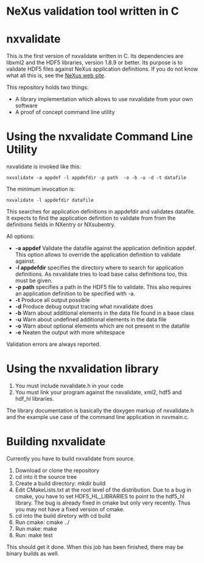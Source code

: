 
NeXus validation tool written in C
=====================================

# nxvalidate
This is the first version of nxvalidate written in C. Its dependencies
are libxml2 and the HDF5 libraries, version 1.8.9 or better. Its purpose is
to validate HDF5 files against NeXus application definitions. If you do not
know what all this is, see the [NeXus web site](http://www.nexusformat.org).

This repository holds two things:

* A library implementation which allows to use nxvalidate from your own
  software
* A proof of concept command line utility

# Using the nxvalidate Command Line Utility

nxvalidate is invoked like this:

    nxvalidate -a appdef -l appdefdir -p path  -o -b -u -d -t datafile


The minimum invocation is:

    nxvalidate -l appdefdir datafile

This searches for application definitions in appdefdir and validates datafile.
It expects to find the application definition to validate from from the
definitions fields in NXentry or NXsubentry.

All options:

* **-a appdef** Validate the datafile against the application definition appdef.
  This option allows to override the  application definition to validate against.
* **-l appdefdir** specifies the directory where to search for application
   definitions. As nxvalidate tries to load base calss definitions too, this must
	 be given.
* **-p path** specifies a path in the HDF5 file to validate. This also requires
  an application definition to be specified with -a.
* **-t** Produce all output possible
* **-d** Produce debug output tracing what nxvalidate does
* **-b** Warn about additional elements in the data file found in a base class
* **-u** Warn about undefined additional elements in the data file
* **-o** Warn about optional elements which are not present in the datafile
* **-e** Neaten the output with more whitespace

Validation errors are always reported.

# Using the nxvalidation library

1. You must include nxvalidate.h in your code
2. You must link your program against the nxvalidate, xml2, hdf5 and hdf_hl
   libraries.

The library documentation is basically the doxygen  markup of nxvalidate.h
and the example use case of the command line application in nxvmain.c.

# Building nxvalidate

Currently you have to build nxvalidate from source.

1. Download or clone the repository
2. cd into it the source tree
3. Create a build directory: mkdir build
4. Edit CMakeLists.txt at the root level of the distribution. Due to a bug in
   cmake, you have to set HDF5_HL_LIBRARIES to point to the hdf5_hl library.
   The bug is already fixed in cmake but only very recently. Thus you may not
   have a fixed version of cmake.
5. cd into the build diretory with cd build
6. Run cmake: cmake ../
7. Run make: make
8. Run: make test

This should get it done.
When this job has been finished, there may be binary builds as well.
